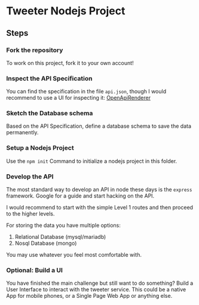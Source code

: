 # Tweeter Nodejs Project

## Steps

### Fork the repository

To work on this project, fork it to your own account!

### Inspect the API Specification

You can find the specification in the file `api.json`, though I would recommend
to use a UI for inspecting it: [OpenApiRenderer][1]

[1]: (https://temando.github.io/open-api-renderer/demo/?url=https://raw.githubusercontent.com/apricote/tweeter/master/api.json)

### Sketch the Database schema

Based on the API Specification, define a database schema to save the data
permanently.

### Setup a Nodejs Project

Use the `npm init` Command to initialize a nodejs project in this folder.

### Develop the API

The most standard way to develop an API in node these days is the `express`
framework. Google for a guide and start hacking on the API.

I would recommend to start with the simple Level 1 routes and then proceed to
the higher levels.

For storing the data you have multiple options:

1. Relational Database (mysql/mariadb)
1. Nosql Database (mongo)

You may use whatever you feel most comfortable with.

### Optional: Build a UI

You have finished the main challenge but still want to do something? Build a
User Interface to interact with the tweeter service. This could be a native App
for mobile phones, or a Single Page Web App or anything else.
